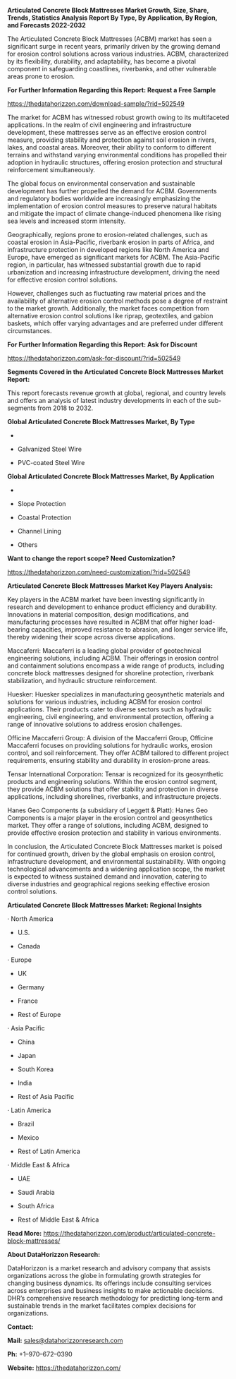 **Articulated Concrete Block Mattresses Market Growth, Size, Share,
Trends, Statistics Analysis Report By Type, By Application, By Region,
and Forecasts 2022-2032**

The Articulated Concrete Block Mattresses (ACBM) market has seen a
significant surge in recent years, primarily driven by the growing
demand for erosion control solutions across various industries. ACBM,
characterized by its flexibility, durability, and adaptability, has
become a pivotal component in safeguarding coastlines, riverbanks, and
other vulnerable areas prone to erosion.

**For Further Information Regarding this Report: Request a Free Sample**

<https://thedatahorizzon.com/download-sample/?rid=502549>

The market for ACBM has witnessed robust growth owing to its
multifaceted applications. In the realm of civil engineering and
infrastructure development, these mattresses serve as an effective
erosion control measure, providing stability and protection against soil
erosion in rivers, lakes, and coastal areas. Moreover, their ability to
conform to different terrains and withstand varying environmental
conditions has propelled their adoption in hydraulic structures,
offering erosion protection and structural reinforcement simultaneously.

The global focus on environmental conservation and sustainable
development has further propelled the demand for ACBM. Governments and
regulatory bodies worldwide are increasingly emphasizing the
implementation of erosion control measures to preserve natural habitats
and mitigate the impact of climate change-induced phenomena like rising
sea levels and increased storm intensity.

Geographically, regions prone to erosion-related challenges, such as
coastal erosion in Asia-Pacific, riverbank erosion in parts of Africa,
and infrastructure protection in developed regions like North America
and Europe, have emerged as significant markets for ACBM. The
Asia-Pacific region, in particular, has witnessed substantial growth due
to rapid urbanization and increasing infrastructure development, driving
the need for effective erosion control solutions.

However, challenges such as fluctuating raw material prices and the
availability of alternative erosion control methods pose a degree of
restraint to the market growth. Additionally, the market faces
competition from alternative erosion control solutions like riprap,
geotextiles, and gabion baskets, which offer varying advantages and are
preferred under different circumstances.

**For Further Information Regarding this Report: Ask for Discount**

<https://thedatahorizzon.com/ask-for-discount/?rid=502549>

**Segments Covered in the Articulated Concrete Block Mattresses Market
Report:**

This report forecasts revenue growth at global, regional, and country
levels and offers an analysis of latest industry developments in each of
the sub-segments from 2018 to 2032.

**Global Articulated Concrete Block Mattresses Market, By Type**

-   

-   Galvanized Steel Wire

-   PVC-coated Steel Wire

**Global Articulated Concrete Block Mattresses Market, By Application**

-   

-   Slope Protection

-   Coastal Protection

-   Channel Lining

-   Others

**Want to change the report scope? Need Customization?**

<https://thedatahorizzon.com/need-customization/?rid=502549>

**Articulated Concrete Block Mattresses Market Key Players Analysis:**

Key players in the ACBM market have been investing significantly in
research and development to enhance product efficiency and durability.
Innovations in material composition, design modifications, and
manufacturing processes have resulted in ACBM that offer higher
load-bearing capacities, improved resistance to abrasion, and longer
service life, thereby widening their scope across diverse applications.

Maccaferri: Maccaferri is a leading global provider of geotechnical
engineering solutions, including ACBM. Their offerings in erosion
control and containment solutions encompass a wide range of products,
including concrete block mattresses designed for shoreline protection,
riverbank stabilization, and hydraulic structure reinforcement.

Huesker: Huesker specializes in manufacturing geosynthetic materials and
solutions for various industries, including ACBM for erosion control
applications. Their products cater to diverse sectors such as hydraulic
engineering, civil engineering, and environmental protection, offering a
range of innovative solutions to address erosion challenges.

Officine Maccaferri Group: A division of the Maccaferri Group, Officine
Maccaferri focuses on providing solutions for hydraulic works, erosion
control, and soil reinforcement. They offer ACBM tailored to different
project requirements, ensuring stability and durability in erosion-prone
areas.

Tensar International Corporation: Tensar is recognized for its
geosynthetic products and engineering solutions. Within the erosion
control segment, they provide ACBM solutions that offer stability and
protection in diverse applications, including shorelines, riverbanks,
and infrastructure projects.

Hanes Geo Components (a subsidiary of Leggett & Platt): Hanes Geo
Components is a major player in the erosion control and geosynthetics
market. They offer a range of solutions, including ACBM, designed to
provide effective erosion protection and stability in various
environments.

In conclusion, the Articulated Concrete Block Mattresses market is
poised for continued growth, driven by the global emphasis on erosion
control, infrastructure development, and environmental sustainability.
With ongoing technological advancements and a widening application
scope, the market is expected to witness sustained demand and
innovation, catering to diverse industries and geographical regions
seeking effective erosion control solutions.

**Articulated Concrete Block Mattresses Market: Regional Insights**

· North America

-   U.S.

-   Canada

· Europe

-   UK

-   Germany

-   France

-   Rest of Europe

· Asia Pacific

-   China

-   Japan

-   South Korea

-   India

-   Rest of Asia Pacific

· Latin America

-   Brazil

-   Mexico

-   Rest of Latin America

· Middle East & Africa

-   UAE

-   Saudi Arabia

-   South Africa

-   Rest of Middle East & Africa

**Read More:**
<https://thedatahorizzon.com/product/articulated-concrete-block-mattresses/>

**About DataHorizzon Research:**

DataHorizzon is a market research and advisory company that assists
organizations across the globe in formulating growth strategies for
changing business dynamics. Its offerings include consulting services
across enterprises and business insights to make actionable decisions.
DHR’s comprehensive research methodology for predicting long-term and
sustainable trends in the market facilitates complex decisions for
organizations.

**Contact:**

**Mail:** <sales@datahorizzonresearch.com>

**Ph:** +1–970–672–0390

**Website:** <https://thedatahorizzon.com/>
